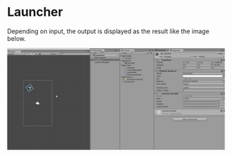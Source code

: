 # Launcher

Depending on input, the output is displayed as the result like the image below.

![result](https://github.com/katsuma99/Launcher/blob/media/demo.gif)